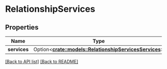 # RelationshipServices

## Properties

Name | Type | Description | Notes
------------ | ------------- | ------------- | -------------
**services** | Option<[**crate::models::RelationshipServicesServices**](RelationshipServicesServices.md)> |  | 

[[Back to API list]](../README.md#documentation-for-api-endpoints) [[Back to README]](../README.md)


